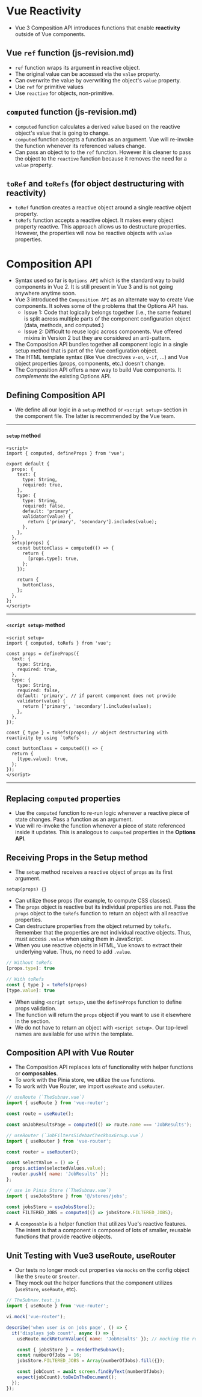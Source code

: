 # Vue Reactivity

- Vue 3 Composition API introduces functions that enable **reactivity** outside of Vue components.

## Vue `ref` function (js-revision.md)

- `ref` function wraps its argument in reactive object.
- The original value can be accessed via the `value` property.
- Can overwrite the value by overwriting the object's `value` property.
- Use `ref` for primitive values
- Use `reactive` for objects, non-primitive.

## `computed` function (js-revision.md)

- `computed` function calculates a derived value based on the reactive object's value that is going to change.
- `computed` function accepts a function as an argument. Vue will re-invoke the function whenever its referenced values change.
- Can pass an object to to the `ref` function. However it is cleaner to pass the object to the `reactive` function because it removes the need for a `value` property.

## `toRef` and `toRefs` (for object destructuring with reactivity)

- `toRef` function creates a reactive object around a single reactive object property.
- `toRefs` function accepts a reactive object. It makes every object property reactive. This approach allows us to destructure properties. However, the properties will now be reactive objects with `value` properties.

# Composition API

- Syntax used so far is `Options API` which is the standard way to build components in Vue 2. It is still present in Vue 3 and is not going anywhere anytime soon.
- Vue 3 introduced the `Composition API` as an alternate way to create Vue components. It solves some of the problems that the Options API has.
  - Issue 1: Code that logically belongs together (i.e., the same feature) is split across multiple parts of the component configuration object (data, methods, and computed.)
  - Issue 2: Difficult to reuse logic across components. Vue offered mixins in Version 2 but they are considered an anti-pattern.
- The Composition API bundles together all component logic in a single setup method that is part of the Vue configuration object.
- The HTML template syntax (like Vue directives `v-on`, `v-if`, ...) and Vue object properties (props, components, etc.) doesn't change.
- The Composition API offers a new way to build Vue components. It _complements_ the existing Options API.

## Defining Composition API

- We define all our logic in a `setup` method or `<script setup>` section in the component file. The latter is recommended by the Vue team.

---

#### `setup` method

```vue
<script>
import { computed, defineProps } from 'vue';

export default {
  props: {
    text: {
      type: String,
      required: true,
    },
    type: {
      type: String,
      required: false,
      default: 'primary',
      validator(value) {
        return ['primary', 'secondary'].includes(value);
      },
    },
  },
  setup(props) {
    const buttonClass = computed(() => {
      return {
        [props.type]: true,
      };
    });

    return {
      buttonClass,
    };
  },
};
</script>
```

---

#### `<script setup>` method

```vue
<script setup>
import { computed, toRefs } from 'vue';

const props = defineProps({
  text: {
    type: String,
    required: true,
  },
  type: {
    type: String,
    required: false,
    default: 'primary', // if parent component does not provide
    validator(value) {
      return ['primary', 'secondary'].includes(value);
    },
  },
});

const { type } = toRefs(props); // object destructuring with reactivity by using `toRefs`

const buttonClass = computed(() => {
  return {
    [type.value]: true,
  };
});
</script>
```

---

## Replacing `computed` properties

- Use the `computed` function to re-run logic whenever a reactive piece of state changes. Pass a function as an argument.
- Vue will re-invoke the function whenever a piece of state referenced inside it updates. This is analogous to `computed` properties in the **Options API**.

## Receiving Props in the Setup method

- The `setup` method receives a reactive object of `props` as its first argument.

`setup(props) {}`

- Can utilize those props (for example, to compute CSS classes).
- The `props` object is reactive but its individual properties are not. Pass the `props` object to the `toRefs` function to return an object with all reactive properties.
- Can destructure properties from the object returned by `toRefs`. Remember that the properties are not individual reactive objects. Thus, must access `.value` when using them in JavaScript.
- When you use reactive objects in HTML, Vue knows to extract their underlying value. Thus, no need to add `.value`.

```js
// Without toRefs
[props.type]: true

// With toRefs
const { type } = toRefs(props)
[type.value]: true
```

- When using `<script setup>`, use the `defineProps` function to define props validation.
- The function will return the `props` object if you want to use it elsewhere in the section.
- We do not have to return an object with `<script setup>`. Our top-level names are available for use within the template.

## Composition API with Vue Router

- The Composition API replaces lots of functionality with helper functions or **composables**.
- To work with the Pinia store, we utilize the `use` functions.
- To work with Vue Router, we import `useRoute` and `useRouter`.

```js
// useRoute (`TheSubnav.vue`)
import { useRoute } from 'vue-router';

const route = useRoute();

const onJobResultsPage = computed(() => route.name === 'JobResults');

// useRouter (`JobFiltersSidebarCheckboxGroup.vue`)
import { useRouter } from 'vue-router';

const router = useRouter();

const selectValue = () => {
  props.action(selectedValues.value);
  router.push({ name: 'JobResults' });
};

// use in Pinia Store (`TheSubnav.vue`)
import { useJobsStore } from '@/stores/jobs';

const jobsStore = useJobsStore();
const FILTERED_JOBS = computed(() => jobsStore.FILTERED_JOBS);
```

- A `composable` is a helper function that utilizes Vue's reactive features. The intent is that a component is composed of lots of smaller, reusable functions that provide reactive objects.

## Unit Testing with Vue3 useRoute, useRouter

- Our tests no longer mock out properties via `mocks` on the config object like the `$route` or `$router.`
- They mock out the helper functions that the component utilizes (`useStore`, `useRoute`, etc).

```js
// TheSubnav.test.js
import { useRoute } from 'vue-router';

vi.mock('vue-router');

describe('when user is on jobs page', () => {
  it('displays job count', async () => {
    useRoute.mockReturnValue({ name: 'JobResults' }); // mocking the return value of useRoute

    const { jobsStore } = renderTheSubnav();
    const numberOfJobs = 16;
    jobsStore.FILTERED_JOBS = Array(numberOfJobs).fill({});

    const jobCount = await screen.findByText(numberOfJobs);
    expect(jobCount).toBeInTheDocument();
  });
});
```
